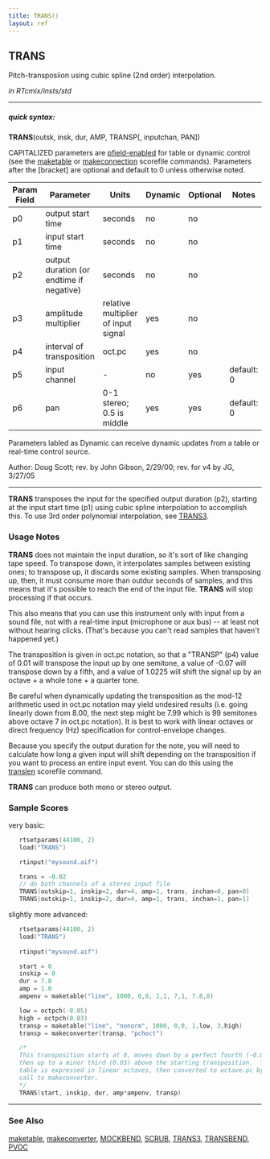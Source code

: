 ```yaml
---
title: TRANS()
layout: ref
---
```


## TRANS

Pitch-transposiion using cubic spline (2nd order) interpolation.

*in RTcmix/insts/std*  
  

-----

##### quick syntax:

**TRANS**(outsk, insk, dur, AMP, TRANSP\[, inputchan, PAN\])

CAPITALIZED parameters are [pfield-enabled](pfield-enabled.html) for
table or dynamic control (see the
[maketable](../scorefile/maketable.html) or
[makeconnection](../scorefile/makeconnection.html) scorefile
commands). Parameters after the \[bracket\] are optional and default to
0 unless otherwise noted.


Param Field	| Parameter | Units | Dynamic | Optional | Notes
----------- | --------- | ----- | -------- | --------- | ---------
p0 | output start time | seconds | no | no | 
p1 | input start time | seconds | no | no | 
p2 | output duration (or endtime if negative) | seconds |  no | no |
p3 | amplitude multiplier | relative multiplier of input signal | yes | no | 
p4 | interval of transposition | oct.pc | yes | no | 
p5 | input channel |  -  | no | yes | default: 0 | 
p6 | pan | 0-1 stereo; 0.5 is middle | yes | yes | default: 0 | 

Parameters labled as Dynamic can receive dynamic updates from a table or real-time control source.

Author: Doug Scott; rev. by John Gibson, 2/29/00;  rev. for v4 by JG, 3/27/05


-----

  
**TRANS** transposes the input for the specified output duration (p2),
starting at the input start time (p1) using cubic spline interpolation to accomplish this.
To use 3rd order polynomial interpolation, see [TRANS3](TRANS3.html).

<span id="usage_notes"></span>

### Usage Notes

**TRANS** does not maintain the input duration, so it's sort of like
changing tape speed. To transpose down, it interpolates samples between
existing ones; to transpose up, it discards some existing samples. When
transposing up, then, it must consume more than outdur seconds of
samples, and this means that it's possible to reach the end of the input
file. **TRANS** will stop processing if that occurs.

This also means that you can use this instrument only with input from a
sound file, not with a real-time input (microphone or aux bus) -- at
least not without hearing clicks. (That's because you can't read samples
that haven't happened yet.)

The transposition is given in oct.pc notation, so that a "TRANSP" (p4)
value of 0.01 will transpose the input up by one semitone, a value of
-0.07 will transpose down by a fifth, and a value of 1.0225 will shift
the signal up by an octave + a whole tone + a quarter tone.

Be careful when dynamically updating the transposition as the mod-12
arithmetic used in oct.pc notation may yield undesired results (i.e.
going linearly down from 8.00, the next step might be 7.99 which is 99
semitones above octave 7 in oct.pc notation). It is best to work with
linear octaves or direct frequency (Hz) specification for
control-envelope changes.

Because you specify the output duration for the note, you will need to
calculate how long a given input will shift depending on the
transposition if you want to process an entire input event. You can do
this using the [translen](../scorefile/translen.html) scorefile command.

**TRANS** can produce both mono or stereo output.

### Sample Scores

very basic:

```cpp
   rtsetparams(44100, 2)
   load("TRANS")

   rtinput("mysound.aif")

   trans = -0.02
   // do both channels of a stereo input file
   TRANS(outskip=1, inskip=2, dur=4, amp=1, trans, inchan=0, pan=0)
   TRANS(outskip=1, inskip=2, dur=4, amp=1, trans, inchan=1, pan=1)
```
  
  
slightly more advanced:

```cpp
   rtsetparams(44100, 2)
   load("TRANS")
   
   rtinput("mysound.aif")

   start = 0
   inskip = 0
   dur = 7.8
   amp = 1.0
   ampenv = maketable("line", 1000, 0,0, 1,1, 7,1, 7.8,0)

   low = octpch(-0.05)
   high = octpch(0.03)
   transp = maketable("line", "nonorm", 1000, 0,0, 1,low, 3,high)
   transp = makeconverter(transp, "pchoct")

   /*
   This transposition starts at 0, moves down by a perfect fourth (-0.05),
   then up to a minor third (0.03) above the starting transposition.  The
   table is expressed in linear octaves, then converted to octave.pc by the
   call to makeconverter.
   */
   TRANS(start, inskip, dur, amp*ampenv, transp)
```

  

-----

### See Also

[maketable](../scorefile/maketable.html),
[makeconverter](../scorefile/makeconverter.html),
[MOCKBEND](MOCKBEND.html), [SCRUB](SCRUB.html), [TRANS3](TRANS3.html),
[TRANSBEND](TRANSBEND.html), [PVOC](PVOC.html)
